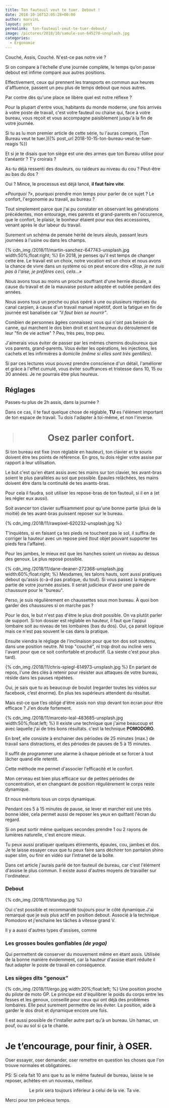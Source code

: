 ```yaml
---
title: Ton fauteuil veut te tuer. Debout !
date: 2018-10-16T12:05:28+00:00
author: marvinL
layout: post
permalink:  ton-fauteuil-veut-te-tuer-debout/
image: /pictures/2018/10/samule-sun-645270-unsplash.jpg
categories:
  - Ergonomie
---
```

Couché, Assis, Couché. N'est-ce pas notre vie ?

Si on compare à l'échelle d'une journée complète, le temps qu’on passe debout est infime comparé aux autres positions.

Effectivement, ceux qui prennent les transports en commun aux heures d'affluence, passent un peu plus de temps debout que nous autres.

Par contre dès qu'une place se libère quel est notre réflexe ?

Pour la plupart d'entre vous, habitants du monde moderne, une fois arrivés à votre poste de travail, c'est votre fauteuil ou chaise qui, face à votre bureau, vous reçoit et vous accompagne paisiblement jusqu'à la fin de votre journée.

Si tu as lu mon premier article de cette série, tu l'auras compris, [Ton Bureau veut te tuer.]({% post_url 2018-10-15-ton-bureau-veut-te-tuer-reagis %})

Et si je te disais que ton siège est une des armes que ton Bureau utilise pour t’anéantir ? T'y croirais ?

As-tu déjà ressenti des douleurs, ou raideurs au niveau du cou ? Peut-être au bas du dos ? 

Oui ? Mince, le processus est déjà lancé, **il faut faire vite**.

*«Pourquoi ?»*, pourquoi prendre mon temps pour parler de ce sujet ? Le confort, l'ergonomie au travail, au bureau ?

Tout simplement parce que j'ai pu constater en observant les générations précédentes, mon entourage, mes parents et grand-parents en l'occurence, que le confort, le plaisir, le bonheur étaient pour eux des accessoires, venant après le dur labeur du travail.

Surement un schéma de pensée hérité de leurs aïeuls, passant leurs journées à l'usine ou dans les champs.

{% cdn_img /2018/11/martin-sanchez-647743-unsplash.jpg width:50%;float:right; %}
En 2018, je penses qu'il est temps de changer cette ère. Le travail est un choix, notre vocation est un choix et nous avons la chance de vivre dans un système où on peut encore dire *«Stop, je ne 
suis pas à l'aise, je préfères ceci, cela…»* 

Nous avons tous au moins un proche souffrant d'une hernie discale, a cause du travail et de la mauvaise posture adoptée et oubliée pendant des années.

Nous avons tous un proche ou plus opéré à une ou plusieurs reprises du canal carpien, à cause d'un travail manuel répétitif, dont la fatigue en fin de journée est banalisée car *"il faut bien se nourrir"*.

Combien de personnes âgées connaissez vous qui n'ont pas besoin de canne, qui marchent le dos bien droit et sont heureux du déroulement de leur "fin de vie active" ? Peu, très peu, trop peu.

J'aimerais vous éviter de passer par les mêmes chemins douloureux que vos parents, grand-parents. Vous éviter les opérations, les injections, les cachets et les infirmières à domicile *(même si elles sont très gentilles)*.

Si par ces lectures vous pouvez prendre conscience d'un détail, l'améliorer et grâce à l'effet cumulé, vous éviter souffrances et tristesse dans 10, 15 ou 30 années. Je ne pourrais être plus heureux.

## Réglages

Passes-tu plus de 2h assis, dans la journée ?

Dans ce cas, il te faut quelque chose de réglable, **TU** es l'élément important de ton espace de travail. Tu dois l'adapter à toi-même, et non l'inverse.

> # <center>Osez parler confort.</center>

Si ton bureau est fixe (non réglable en hauteur), ton clavier et ta souris doivent être tes points de référence. En gros, tu dois régler votre assise par rapport à leur utilisation.

Le but c'est qu'en étant assis avec tes mains sur ton clavier, tes avant-bras soient le plus parallèles au sol que possible. Épaules relâchées, tes mains doivent être dans la continuité de tes avants-bras.

Pour cela il faudra, soit utiliser les repose-bras de ton fauteuil, si il en a (et les régler eux aussi).

Soit avancer ton clavier suffisamment pour qu'une bonne partie (plus de la moitié) de tes avant-bras puissent reposer sur le bureau.

{% cdn_img /2018/11/rawpixel-620232-unsplash.jpg %}

T’inquiètes, si en faisant ça tes pieds ne touchent pas le sol, il suffira de corriger la hauteur avec un repose pied (tout objet pouvant supporter tes pieds fera l'affaire).

Pour les jambes, le mieux est que les hanches soient un niveau au dessus des genoux. Le plus reposé possible.

{% cdn_img /2018/11/dane-deaner-272368-unsplash.jpg width:60%;float:right; %}
Mesdames, les talons hauts, sont aussi pratiques debout qu'assis (c-à-d pas pratique, du tout). Si vous passez la majeure partie de votre journée assises. Il serait judicieux d'avoir une paire de chaussure pour le "bureau".

Perso, je suis régulièrement en chaussettes sous mon bureau. À quoi bon garder des chaussures si on marche pas ?

Pour le dos, le but n'est pas d'être le plus droit possible.
On va plutôt parler de support. Si ton dossier est réglable en hauteur, il faut que l'appui lombaire soit au niveau de tes lombaires (bas du dos). 
Oui, ça parait logique mais ce n'est pas souvent le cas dans la pratique.

Ensuite viendra le réglage de l'inclinaison pour que ton dos soit soutenu, dans une position neutre. Ni trop "couché", ni trop droit ou incliné vers l'avant pour que ce soit confortable et productif. (La sieste c'est pour plus tard).

{% cdn_img /2018/11/chris-spiegl-614973-unsplash.jpg %}
En parlant de repos, l'une des clés à retenir pour résister aux attaques de votre bureau, réside dans les pauses répétées.

Oui, je sais que tu as beaucoup de boulot (regarder toutes les vidéos sur facebook, c’est énorme). En plus tes supérieurs attendent du résultat. 

Mais est-ce que t’es obligé d'être assis non stop devant ton écran pour être efficace ? J'en doute fortement.

{% cdn_img /2018/11/marcelo-leal-483685-unsplash.jpg width:50%;float:left; %}
Il existe une technique que j'aime beaucoup et avec laquelle j'ai de très bons résultats. c'est la technique **POMODORO**.

En bref, elle consiste à enchainer des périodes de 25 minutes (max.) de travail sans distractions, et des périodes de pauses de 5 à 15 minutes.

Il suffit de programmer une alarme à chaque période et se forcer à tout lâcher quand elle retentit. 

Cette méthode me permet d'associer l'efficacité et le confort.

Mon cerveau est bien plus efficace sur de petites périodes de concentration, et en changeant de position régulièrement le corps reste dynamique.

Et nous méritons tous un corps dynamique.

Pendant ces 5 à 15 minutes de pause, se lever et marcher est une très bonne idée, cela permet aussi de reposer les yeux en quittant l'écran du regard.

Si on peut sortir même quelques secondes prendre 1 ou 2 rayons de lumières naturelle, c'est encore mieux.

Tu peux aussi pratiquer quelques étirements, épaules, cou, jambes et dos.
Je te laisse essayer ceux que tu peux faire sans déchirer ton pantalon shino super slim, ou finir en vidéo sur l’intranet de la boîte.

Dans cet article j'aurais parlé de ton fauteuil de bureau, car c'est l'élément d'assise le plus commun. Il existe aussi d'autres moyens de travailler sur l'ordinateur.

### Debout

{% cdn_img /2018/11/standup.jpg %}

Oui c'est possible et recommandé toujours pour le côté dynamique.J'ai remarqué que je suis plus actif en position debout. Associé à la technique Pomodoro et j'enchaine les tâches à vitesse grand V.

Il y a aussi d'autres types d'assises, comme 

### Les grosses boules gonflables *(de yoga)*
Qui permettent de conserver du mouvement même en étant assis. Utilisée de la bonne manière évidemment, car la hauteur d'assise étant réduite il faut adapter le poste de travail en conséquence.

### Les sièges dits "genoux”
{% cdn_img /2018/11/ergo.jpg width:20%;float:left; %}
Une position proche du pilote de moto GP.
Le principe est d'équilibrer le poids du corps entre les fesses et les genoux, conseillé pour ceux qui ont déjà des problèmes lombaires.
Elle peut surement permettre de les éviter.
La position, aide à garder le dos droit et dynamique encore une fois.


Il est aussi possible de t’installer autre part qu'à un bureau. Un hamac, un pouf, ou au sol si ça te chante.

# Je t’encourage, pour finir, à OSER.

Oser essayer, oser demander, oser remettre en question les choses que l'on trouve normales et obligatoires.

PS: Si cela fait 10 ans que tu as le même fauteuil de bureau, laisse le se reposer, achètes-en un nouveau, meilleur. 

<center>Le prix sera toujours inférieur à celui de la vie. Ta vie.</center>

Merci pour ton précieux temps.
